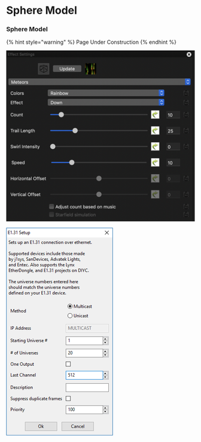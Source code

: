 # Sphere Model

### Sphere Model

{% hint style="warning" %}
Page Under Construction
{% endhint %}

![](../../../.gitbook/assets/image%20%28292%29.png)

![](../../../.gitbook/assets/image%20%28608%29.png)

